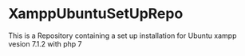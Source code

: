 # XamppUbuntuSetUpRepo
This is a Repository containing a set up installation for Ubuntu xampp vesion 7.1.2 with php 7
